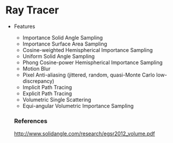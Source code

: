 # Ray Tracer

* Features
  * Importance Solid Angle Sampling
  * Importance Surface Area Sampling
  * Cosine-weighted Hemispherical Importance Sampling
  * Uniform Solid Angle Sampling
  * Phong Cosine-power Hemispherical Importance Sampling
  * Motion Blur
  * Pixel Anti-aliasing (jittered, random, quasi-Monte Carlo low-discrepancy)
  * Implicit Path Tracing
  * Explicit Path Tracing
  * Volumetric Single Scattering
  * Equi-angular Volumetric Importance Sampling
  
  
  ### References
  http://www.solidangle.com/research/egsr2012_volume.pdf
  
    

